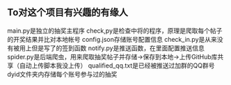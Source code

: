## To对这个项目有兴趣的有缘人
main.py是独立的抽奖主程序
check,py是检查中将的程序，原理是爬取每个帖子的开奖结果并比对本地帐号
config.json存储账号配置信息
check_in.py是从来没有被用上但是写了的签到函数
notify.py是推送函数，在里面配置推送信息
spider.py是后端爬虫，用来爬取抽奖帖子并存储->保存到本地->上传GitHub库共享（自动上传脚本我没上传）
qualified_qq.txt是已经被推送过加群的QQ群号
dyid文件夹内存储每个账号参与过的抽奖
